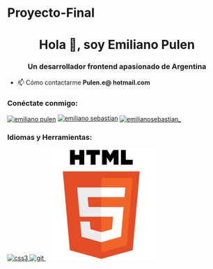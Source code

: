 # Proyecto-Final<h1 align="center">Hola 👋, soy Emiliano Pulen</h1>
<h3 align="center">Un desarrollador frontend apasionado de Argentina</h3>

- 📫 Cómo contactarme **Pulen.e@ hotmail.com**

<h3 align="left">Conéctate conmigo:</h3>
<p align="left">
<a href="https://linkedin.com/in/emiliano pulen" target=" blank"><img align="center" src="https://raw.githubusercontent.com/rahuldkjain/github-profile-readme-generator/master/src/images/icons/Social/linked-in-alt.svg " alt="emiliano pulen" altura="30" ancho="40" /></a>
<a href="https://fb.com/emiliano sebastian" target="blank"><img align=" centro" src="https://raw.githubusercontent.com/rahuldkjain/github-profile-readme-generator/master/src/images/icons/Social/facebook.svg" alt="emiliano sebastian" height="30" width="40" /></a>
<a href="https://instagram.com/emilianosebastian_" target="blank"><img align="center" src="https://raw.githubusercontent.com/rahuldkjain/github-profile-readme-generator /master/src/images/icons/Social/instagram.svg" alt="emilianosebastian_" height="30" width="40" /></a>
</p>

<h3 align="left">Idiomas y Herramientas:</h3>
<p align="left"> <a href="https://www.w3schools.com/css/" target="_blank" rel="noreferrer"> <img src="https://raw.githubusercontent. com/devicons/devicon/master/icons/css3/css3-original-wordmark.svg" alt="css3" width="40" height="40"/> </a> <a href="https:// git-scm.com/" target="_blank" rel="noreferrer"> <img src="https://www.vectorlogo.zone/logos/git-scm/git-scm-icon.svg" alt=" git" width="40" height="40"/> </a> <a href="https://www.w3.org/html/" target="_blank" rel="noreferrer"> <img src ="https://raw.githubusercontent.com/devicons/devicon/master/icons/html5/html5-original-wordmark.svg" alt="html5" ancho="40" altura="40"/> </a> </p>
